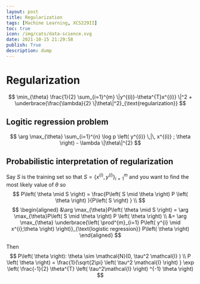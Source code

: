 ```yaml
---
layout: post
title: Regularization
tags: [Machine Learning, XCS229II]
toc: true
icon: /img/cats/data-science.svg
date: 2021-10-15 21:29:58
publish: True
description: dump
---
```


# Regularization

$$
\min_{\theta} \frac{1}{2} \sum_{i=1}^{m}  \|y^{(i)}-\theta^{T}x^{(i)} \|^2 + \underbrace{\frac{\lambda}{2} \|\theta\|^2}_{\text{regularization}}
$$

## Logitic regression problem

$$
\arg \max_{\theta} \sum_{i=1}^{n} \log p \left( y^{(i)} \,|\, x^{(i)} ; \theta \right) - \lambda \|\theta\|^{2}
$$

## Probabilistic interpretation of regularization

Say $S$ is the training set so that $S =\left\{  x^{(i)}, y^{(i)}   \right\}^m_{i=1}$ and  you want to find the most likely value of $\theta$ so
$$
P\left( \theta  \mid S  \right) = \frac{P\left( S  \mid \theta \right) P \left( \theta \right) }{P\left( S \right) } \\
$$
$$
\begin{aligned}
&\arg \max_{\theta}P\left( \theta  \mid S  \right) = \arg \max_{\theta}P\left( S  \mid \theta \right) P \left( \theta \right) \\
&= \arg \max_{\theta} \underbrace{\left(  \prod^{m}_{i=1} P\left( y^{i}  \mid x^{i};\theta \right) \right)}_{\text{logistic regression}}  P\left( \theta \right)
\end{aligned}
$$

Then
$$
P\left( \theta \right): \theta \sim \mathcal{N}(0, \tau^2 \mathcal{I} ) \\
P \left( \theta \right) = \frac{1}{\sqrt{2\pi} \left( \tau^2 \mathcal{I} \right) } \exp \left( \frac{-1}{2} \theta^{T} \left( \tau^2\mathcal{I}  \right) ^{-1} \theta  \right) 
$$